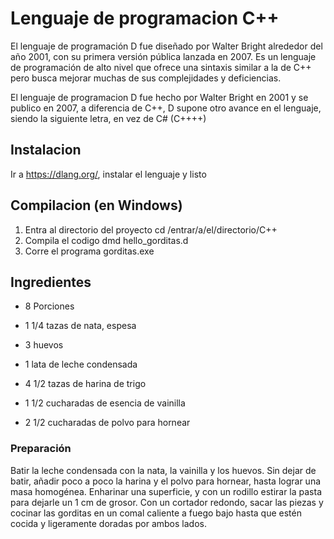 # Lenguaje de programacion C++

El lenguaje de programación D fue diseñado por Walter Bright alrededor del año 2001, con su primera versión pública lanzada en 2007. Es un lenguaje de programación de alto nivel que ofrece una sintaxis similar a la de C++ pero busca mejorar muchas de sus complejidades y deficiencias.

El lenguaje de programacion D fue hecho por Walter Bright en 2001 y se publico en 2007, a diferencia de C++, D supone otro avance en el lenguaje, siendo la siguiente letra, en vez de C# (C++++)


## Instalacion

Ir a https://dlang.org/, instalar el lenguaje y listo

## Compilacion (en Windows)

1. Entra al directorio del proyecto
    cd /entrar/a/el/directorio/C++
2. Compila el codigo
    dmd hello_gorditas.d
3. Corre el programa
    gorditas.exe


## Ingredientes
-  8 Porciones

-   1 1/4 tazas de nata, espesa
-   3 huevos
-   1 lata de leche condensada
-   4 1/2 tazas de harina de trigo
-   1 1/2 cucharadas de esencia de vainilla
-   2 1/2 cucharadas de polvo para hornear
### Preparación
Batir la leche condensada con la nata, la vainilla y los huevos.
Sin dejar de batir, añadir poco a poco la harina y el polvo para hornear, hasta lograr una masa homogénea.
Enharinar una superficie, y con un rodillo estirar la pasta para dejarle un 1 cm de grosor.
Con un cortador redondo, sacar las piezas y cocinar las gorditas en un comal caliente a fuego bajo hasta que estén cocida y ligeramente doradas por ambos lados. 
